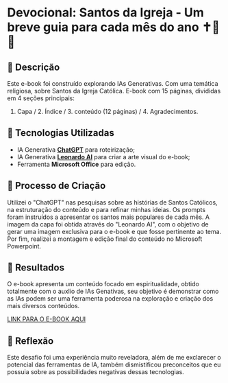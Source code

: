 # Devocional: Santos da Igreja - Um breve guia para cada mês do ano ✝🙏👼

## 📒 Descrição
Este e-book foi construído explorando IAs Generativas.
Com uma temática religiosa, sobre Santos da Igreja Católica.
E-book com 15 páginas, divididas em 4 seções principais:
1. Capa / 2. Índice / 3. conteúdo (12 páginas) / 4. Agradecimentos.


## 🤖 Tecnologias Utilizadas
- IA Generativa **[ChatGPT](https://chat.openai.com)** para roteirização;
- IA Generativa **[Leonardo AI](https://leonardo.ai)** para criar a arte visual do e-book;
- Ferramenta **Microsoft Office** para edição.

## 🧐 Processo de Criação
Utilizei o "ChatGPT" nas pesquisas sobre as histórias de Santos Católicos, na estruturação do conteúdo e para refinar minhas ideias. Os prompts foram instruídos a apresentar os santos mais populares de cada mês. A imagem da capa foi obtida através do "Leonardo AI", com o objetivo de gerar uma imagem exclusiva para o e-book e que fosse pertinente ao tema. Por fim, realizei a montagem e edição final do conteúdo no Microsoft Powerpoint.


## 🚀 Resultados
O e-book apresenta um conteúdo focado em espiritualidade, obtido totalmente com o auxlio de IAs Genativas, seu objetivo é demonstrar como as IAs podem ser uma ferramenta poderosa na exploração e criação dos mais diversos conteúdos.


[LINK PARA O E-BOOK AQUI](https://github.com/Webert1982/LabDIONattyOrNot/blob/main/Ebook%20-%20LabDIONattyOrNot.pdf)

## 💭 Reflexão
Este desafio foi uma experiência muito reveladora, além de me exclarecer o potencial das ferramentas de IA, também dismistificou preconceitos que eu possuia sobre as possibilidades negativas dessas tecnologias.
